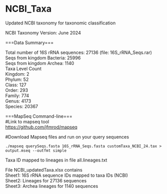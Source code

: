 # NCBI_Taxa
Updated NCBI taxonomy for taxonomic classification

NCBI Taxonomy Version: June 2024

===Data Summary===

Total number of 16S rRNA sequences: 27136 (file: 16S_rRNA_Seqs.rar)\
Seqs from kingdom Bacteria: 25996\
Seqs from kingdom Archea: 1140\
Taxa Level Count\
Kingdom: 2\
Phylum: 52\
Class: 127\
Order: 293\
Family: 774\
Genus: 4173\
Species: 20367


===MapSeq Command-line===\
#Link to mapseq tool\
https://github.com/jfmrod/mapseq

#Download Mapseq files and run on your query sequences
```
./mapseq querySeqs.fasta 16S_rRNA_Seqs.fasta customTaxa_NCBI_24.tax > output.mseq --outfmt simple
```

Taxa ID mapped to lineages in file all.lineages.txt

File NCBI_updatedTaxa.xlsx contains\
Sheet1: 16S rRNA sequence IDs mapped to taxa IDs (NCBI)\
Sheet2: Lineages for 27136 sequences\
Sheet3: Archea lineages for 1140 sequences
